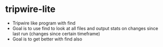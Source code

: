 # tripwire-lite

* Tripwire like program with find 
* Goal is to use find to look at all files and output stats on changes since last run (changes since certain timeframe)
* Goal is to get better with find also 



